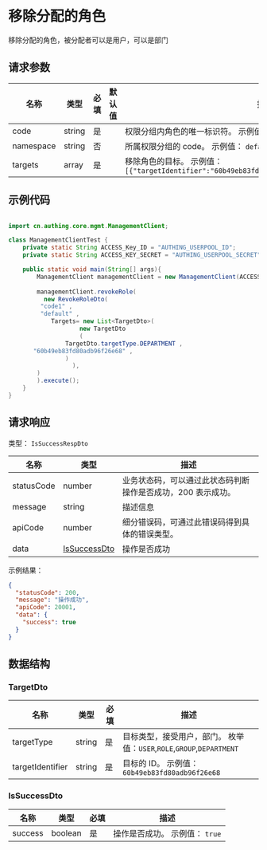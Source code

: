 # 移除分配的角色

<!--
  警告⚠️：
  不要直接修改该文档，
  https://github.com/Authing/authing-docs-factory
  使用该项目进行生成
-->

移除分配的角色，被分配者可以是用户，可以是部门

## 请求参数

| 名称 | 类型 | 必填 | 默认值 | 描述 |
| ---- | ---- | ---- | ---- | ---- |
| code | string | 是 |  | 权限分组内角色的唯一标识符。 示例值： `code1` |
| namespace | string | 否 |  | 所属权限分组的 code。 示例值： `default` |
| targets | array | 是 |  | 移除角色的目标。 示例值： `[{"targetIdentifier":"60b49eb83fd80adb96f26e68","targetType":"USER"}]` |


## 示例代码

```java

import cn.authing.core.mgmt.ManagementClient;

class ManagementClientTest {
    private static String ACCESS_Key_ID = "AUTHING_USERPOOL_ID";
    private static String ACCESS_KEY_SECRET = "AUTHING_USERPOOL_SECRET";

    public static void main(String[] args){
        ManagementClient managementClient = new ManagementClient(ACCESS_Key_ID, ACCESS_KEY_SECRET);
    
        managementClient.revokeRole(
          new RevokeRoleDto(
         "code1" ,
         "default" ,
            Targets= new List<TargetDto>(
                    new TargetDto
                    (
                TargetDto.targetType.DEPARTMENT ,
       "60b49eb83fd80adb96f26e68" ,
                )
                  ),
        )
        ).execute();
    }
}
```



## 请求响应

类型： `IsSuccessRespDto`

| 名称 | 类型 | 描述 |
| ---- | ---- | ---- |
| statusCode | number | 业务状态码，可以通过此状态码判断操作是否成功，200 表示成功。 |
| message | string | 描述信息 |
| apiCode | number | 细分错误码，可通过此错误码得到具体的错误类型。 |
| data | <a href="#IsSuccessDto">IsSuccessDto</a> | 操作是否成功 |



示例结果：

```json
{
  "statusCode": 200,
  "message": "操作成功",
  "apiCode": 20001,
  "data": {
    "success": true
  }
}
```

## 数据结构


### <a id="TargetDto"></a> TargetDto

| 名称 | 类型 | 必填 | 描述 |
| ---- |  ---- | ---- | ---- |
| targetType | string | 是 | 目标类型，接受用户，部门。 枚举值：`USER`,`ROLE`,`GROUP`,`DEPARTMENT`  |
| targetIdentifier | string | 是 | 目标的 ID。 示例值： `60b49eb83fd80adb96f26e68`  |


### <a id="IsSuccessDto"></a> IsSuccessDto

| 名称 | 类型 | 必填 | 描述 |
| ---- |  ---- | ---- | ---- |
| success | boolean | 是 | 操作是否成功。 示例值： `true`  |


